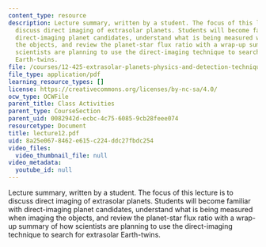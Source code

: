 ```yaml
---
content_type: resource
description: Lecture summary, written by a student. The focus of this lecture is to
  discuss direct imaging of extrasolar planets. Students will become familiar with
  direct-imaging planet candidates, understand what is being measured when imaging
  the objects, and review the planet-star flux ratio with a wrap-up summary of how
  scientists are planning to use the direct-imaging technique to search for extrasolar
  Earth-twins.
file: /courses/12-425-extrasolar-planets-physics-and-detection-techniques-fall-2007/8a25e0678462e615c224ddc27fbdc254_lecture12.pdf
file_type: application/pdf
learning_resource_types: []
license: https://creativecommons.org/licenses/by-nc-sa/4.0/
ocw_type: OCWFile
parent_title: Class Activities
parent_type: CourseSection
parent_uid: 0082942d-ecbc-4c75-6085-9cb28feee074
resourcetype: Document
title: lecture12.pdf
uid: 8a25e067-8462-e615-c224-ddc27fbdc254
video_files:
  video_thumbnail_file: null
video_metadata:
  youtube_id: null
---
```

Lecture summary, written by a student. The focus of this lecture is to discuss direct imaging of extrasolar planets. Students will become familiar with direct-imaging planet candidates, understand what is being measured when imaging the objects, and review the planet-star flux ratio with a wrap-up summary of how scientists are planning to use the direct-imaging technique to search for extrasolar Earth-twins.